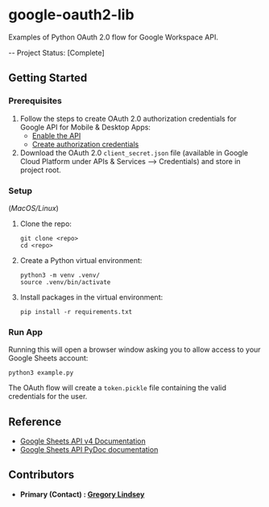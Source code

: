 <!-- [![Contributors][contributors-shield]][contributors-url]
[![Forks][forks-shield]][forks-url]
[![Issues][issues-shield]][issues-url] -->

# google-oauth2-lib

Examples of Python OAuth 2.0 flow for Google Workspace API.

-- Project Status: [Complete]

## Getting Started

### Prerequisites
1. Follow the steps to create OAuth 2.0 authorization credentials for Google API for Mobile & Desktop Apps:
   - [Enable the API](https://developers.google.com/identity/protocols/oauth2/native-app#enable-apis)
   - [Create authorization credentials](https://developers.google.com/identity/protocols/oauth2/native-app#creatingcred)
2. Download the OAuth 2.0 `client_secret.json` file (available in Google Cloud Platform under APIs & Services --> Credentials) and store in project root.

### Setup
(*MacOS/Linux*)
1. Clone the repo:
   ```
   git clone <repo>
   cd <repo>
   ```
2. Create a Python virtual environment:
   ```
   python3 -m venv .venv/
   source .venv/bin/activate
   ```
3. Install packages in the virtual environment:
   ```
   pip install -r requirements.txt
   ```

### Run App
Running this will open a browser window asking you to allow access to your Google Sheets account:
```
python3 example.py
```
The OAuth flow will create a `token.pickle` file containing the valid credentials for the user.

## Reference
- [Google Sheets API v4 Documentation](https://developers.google.com/sheets/api/guides/concepts)
- [Google Sheets API PyDoc documentation](https://developers.google.com/resources/api-libraries/documentation/sheets/v4/python/latest/index.html)

## Contributors

- **Primary (Contact) : [Gregory Lindsey](https://github.com/abk7777)**

<!-- [contributors-shield]: https://img.shields.io/github/contributors/abk7777/google-oauth2-lib.svg?style=flat-square
[contributors-url]: https://github.com/abk7777/google-oauth2-lib/graphs/contributors
[forks-shield]: https://img.shields.io/github/forks/abk7777/google-oauth2-lib.svg?style=flat-square
[forks-url]: https://github.com/abk7777/google-oauth2-lib/network/members
[issues-shield]: https://img.shields.io/github/issues/abk7777/google-oauth2-lib.svg?style=flat-square
[issues-url]: https://github.com/abk7777/google-oauth2-lib/issues -->